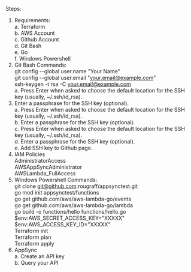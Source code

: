 Steps:
1.	Requirements:<br>
  a.	Terraform<br>
  b.	AWS Account<br>
  c.	Github Account<br>
  d.	Git Bash<br>
  e.	Go<br>
  f.	Windows Powershell<br>
2.	Git Bash Commands:<br>
        git config --global user.name "Your Name"<br>
        git config --global user.email "your.email@example.com"<br>
        ssh-keygen -t rsa -C your.email@example.com<br>
  a.	Press Enter when asked to choose the default location for the SSH key (usually, ~/.ssh/id_rsa).<br>
3.	Enter a passphrase for the SSH key (optional).<br>
  a.	Press Enter when asked to choose the default location for the SSH key (usually, ~/.ssh/id_rsa).<br>
  b.	Enter a passphrase for the SSH key (optional).<br>
  c.	Press Enter when asked to choose the default location for the SSH key (usually, ~/.ssh/id_rsa).<br>
  d.	Enter a passphrase for the SSH key (optional).<br>
  e. Add SSH key to Github page.
4.  IAM Policies <br>
        AdministratorAccess	<br>
        AWSAppSyncAdministrator	<br>
        AWSLambda_FullAccess<br>
5.	Windows Powershell Commands:<br>
        git clone git@github.com:rougraff/appsynctest.git <br>
        go mod init appsynctest/functions<br>
  	    go get github.com/aws/aws-lambda-go/events<br>
  	    go get github.com/aws/aws-lambda-go/lambda<br>
  	    go build -o functions/hello functions/hello.go<br>
  	    $env:AWS_SECRET_ACCESS_KEY="XXXXX"<br>
        $env:AWS_ACCESS_KEY_ID="XXXXX"<br>
  	    Terraform init<br>
        Terraform plan<br>
        Terraform apply<br>
11.	AppSync<br>
    a. Create an API key<br>
    b. Query your API<br>
